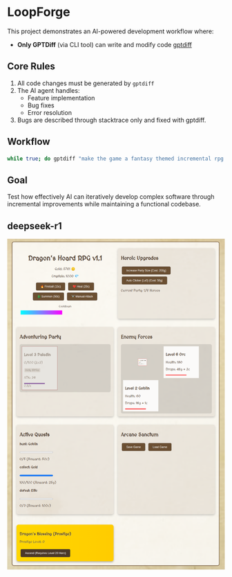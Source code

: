 # LoopForge

This project demonstrates an AI-powered development workflow where:
- **Only GPTDiff** (via CLI tool) can write and modify code
[gptdiff](https://gptdiff.255labs.xyz)

## Core Rules
1. All code changes must be generated by `gptdiff`
2. The AI agent handles:
   - Feature implementation
   - Bug fixes
   - Error resolution
3. Bugs are described through stacktrace only and fixed with gptdiff.

## Workflow
```bash
while true; do gptdiff "make the game a fantasy themed incremental rpg with a ui in index.html. Make the aspects that are there more fun. Add aspects that are missing. Make the game playable. Prioritize the bugs" --apply; done
```

## Goal
Test how effectively AI can iteratively develop complex software through incremental improvements while maintaining a functional codebase.

## deepseek-r1
![screenshot](deepseek-r1/screenshot.png)


